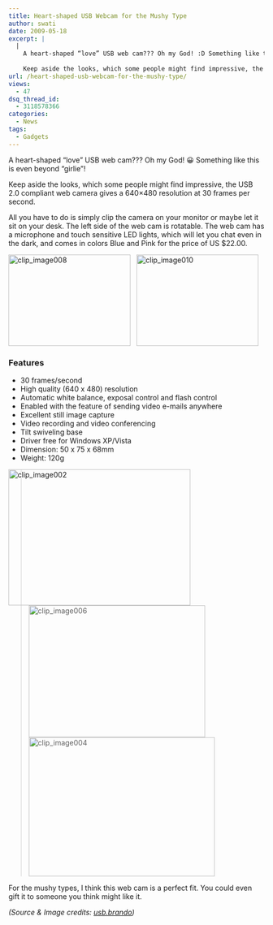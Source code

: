 ```yaml
---
title: Heart-shaped USB Webcam for the Mushy Type
author: swati
date: 2009-05-18
excerpt: |
  |
    A heart-shaped “love” USB web cam??? Oh my God! :D Something like this is even beyond “girlie”!
    
    Keep aside the looks, which some people might find impressive, the USB 2.0 compliant web camera gives a 640×480 resolution at 30 frames per second.
url: /heart-shaped-usb-webcam-for-the-mushy-type/
views:
  - 47
dsq_thread_id:
  - 3118578366
categories:
  - News
tags:
  - Gadgets
---
```

A heart-shaped “love” USB web cam??? Oh my God! 😀 Something like this is even beyond “girlie”!

Keep aside the looks, which some people might find impressive, the USB 2.0 compliant web camera gives a 640×480 resolution at 30 frames per second.

All you have to do is simply clip the camera on your monitor or maybe let it sit on your desk. The left side of the web cam is rotatable. The web cam has a microphone and touch sensitive LED lights, which will let you chat even in the dark, and comes in colors Blue and Pink for the price of US $22.00.

<img class="wp-image-52509" style="margin-left: 0px;margin-right: 0px" src="http://cdn.devilsworkshop.org/files/2009/05/clip-image0086.jpg" border="0" alt="clip_image008" width="240" height="180" align="left" />

<img src="http://cdn.devilsworkshop.org/files/2009/05/clip-image0102.jpg" border="0" alt="clip_image010" hspace="12" width="240" height="180" />

### Features

  * 30 frames/second
  * High quality (640 x 480) resolution
  * Automatic white balance, exposal control and flash control
  * Enabled with the feature of sending video e-mails anywhere
  * Excellent still image capture
  * Video recording and video conferencing
  * Tilt swiveling base
  * Driver free for Windows XP/Vista
  * Dimension: 50 x 75 x 68mm
  * Weight: 120g

<img class="alignnone" style="border: 0pt none" src="http://cdn.devilsworkshop.org/files/2009/05/clip-image00256.jpg" border="0" alt="clip_image002" width="358" height="268" align="left" />

> <img class="alignnone" style="border: 0pt none" src="http://cdn.devilsworkshop.org/files/2009/05/clip-image0068.jpg" border="0" alt="clip_image006" width="347" height="260" />
> 
> <img class="alignnone" style="border: 0pt none" src="http://cdn.devilsworkshop.org/files/2009/05/clip-image00424.jpg" border="0" alt="clip_image004" width="366" height="274" />

For the mushy types, I think this web cam is a perfect fit. You could even gift it to someone you think might like it.

*(Source & Image credits: *<a href="http://usb.brando.com.hk/usb-heart-clip-webcam_p00917c043d15.html" onclick="_gaq.push(['_trackEvent', 'outbound-article', 'http://usb.brando.com.hk/usb-heart-clip-webcam_p00917c043d15.html', 'usb.brando']);" title="http://usb.brando.com.hk/usb-heart-clip-webcam_p00917c043d15.html"><em>usb.brando</em></a>*)*

[ ][1]

 [1]: http://cdn.devilsworkshop.org/files/2009/05/clip-image0103.jpg
